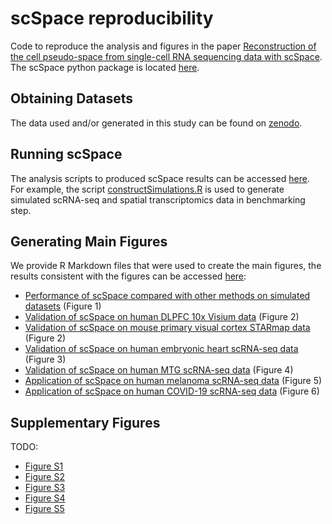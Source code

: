 # scSpace reproducibility
Code to reproduce the analysis and figures in the paper [Reconstruction of the cell pseudo-space from 
single-cell RNA sequencing data with scSpace](https://www.biorxiv.org/content/10.1101/2022.05.07.491043v1). The scSpace
python package is located [here](https://github.com/ZJUFanLab/scSpace).

## Obtaining Datasets
The data used and/or generated in this study can be found on [zenodo](https://doi.org/10.5281/zenodo.6334774).

## Running scSpace
The analysis scripts to produced scSpace results can be accessed [here](scripts). For example, the script 
[constructSimulations.R](scripts/constructSimulations.R) is used to generate simulated scRNA-seq and spatial transcriptomics
data in benchmarking step.

## Generating Main Figures
We provide R Markdown files that were used to create the main figures, 
the results consistent with the figures can be accessed [here](output):
* [Performance of scSpace compared with other methods on simulated datasets](figures/figure1.html) (Figure 1)
* [Validation of scSpace on human DLPFC 10x Visium data](figures/figure2.html) (Figure 2)
* [Validation of scSpace on mouse primary visual cortex STARmap data](figures/figure2.html) (Figure 2)
* [Validation of scSpace on human embryonic heart scRNA-seq data](figures/figure3.html) (Figure 3)
* [Validation of scSpace on human MTG scRNA-seq data](figures/figure4.html) (Figure 4)
* [Application of scSpace on human melanoma scRNA-seq data](figures/figure5.html) (Figure 5)
* [Application of scSpace on human COVID-19 scRNA-seq data](figures/figure6.html) (Figure 6)

## Supplementary Figures
TODO:
* [Figure S1]()
* [Figure S2]()
* [Figure S3]()
* [Figure S4]()
* [Figure S5]() 
